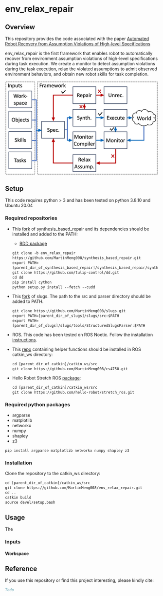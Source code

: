 # env_relax_repair

## Overview

This repository provides the code associated with the paper [Automated Robot Recovery from Assumption Violations of High-level Specifications]()

env_relax_repair is the first framework that enables robot to automatically recover from environment assumption violations of high-level specifications during task execution. We create a monitor to detect assumption violations during the task execution, relax the violated assumptions to admit observed environment behaviors, and obtain new robot skills for task completion.

![overview](workflow.png)


## Setup

This code requires python > 3 and has been tested on python 3.8.10 and Ubuntu 20.04

### Required repositories

- This [fork](https://github.com/MartinMeng008/synthesis_based_repair) of synthesis_based_repair and its dependencies should be installed and added to the PATH:
  - [BDD package](https://github.com/tulip-control/dd)

  ```shell
  git clone -b env_relax_repair https://github.com/MartinMeng008/synthesis_based_repair.git
  export PATH=[parent_dir_of_synthesis_based_repair]/synthesis_based_repair/synthesis_based_repair
  git clone https://github.com/tulip-control/dd.git
  cd dd
  pip install cython
  python setup.py install --fetch --cudd
  ```

- This [fork](https://github.com/MartinMeng008/slugs) of slugs. The path to the src and parser directory should be added to PATH.

  ```shell
  git clone https://github.com/MartinMeng008/slugs.git
  export PATH=[parent_dir_of_slugs]/slugs/src:$PATH
  export PATH=[parent_dir_of_slugs]/slugs/tools/StructuredSlugsParser:$PATH
  ```
- ROS. This code has been tested on ROS Noetic. Follow the installation [instructions](http://wiki.ros.org/ROS/Installation).
- This [repo](https://github.com/MartinMeng008/cs4750) containing helper functions should be installed in ROS catkin_ws directory:

   ```shell
  cd [parent_dir_of_catkin]/catkin_ws/src
  git clone https://github.com/MartinMeng008/cs4750.git
  ```

- Hello Robot Stretch ROS [package](https://github.com/hello-robot/stretch_ros):

   ```shell
  cd [parent_dir_of_catkin]/catkin_ws/src
  git clone https://github.com/hello-robot/stretch_ros.git
   ```

### Required python packages
- argparse
- matplotlib
- networkx
- numpy
- shapley
- z3

```shell
pip install argparse matplotlib networkx numpy shapley z3
```

### Installation
Clone the repository to the catkin_ws directory:

```shell
cd [parent_dir_of_catkin]/catkin_ws/src
git clone https://github.com/MartinMeng008/env_relax_repair.git
cd ..
catkin build
source devel/setup.bash
```

## Usage
The

### Inputs

#### Workspace


## Reference
If you use this repository or find this project interesting, please kindly cite:

```bib
Todo
```

